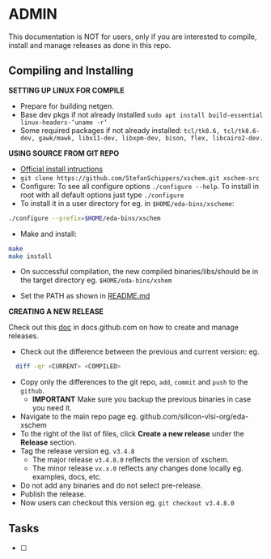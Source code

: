 # ADMIN
This documentation is NOT for users, only if you are interested to compile, install and manage releases as done in this repo.

## Compiling and Installing 

**SETTING UP LINUX FOR COMPILE**

- Prepare for building netgen. 
- Base dev pkgs if not already installed ```sudo apt install build-essential linux-headers-‘uname -r‘```
- Some required packages if not already installed: ```tcl/tk8.6, tcl/tk8.6-dev, gawk/mawk, libx11-dev, libxpm-dev, bison, flex, libcairo2-dev.```

**USING SOURCE FROM GIT REPO**

- [Official install intructions](https://xschem.sourceforge.io/stefan/xschem_man/install_xschem.html)
- `git clone https://github.com/StefanSchippers/xschem.git xschem-src`
- Configure: To see all configure options `./configure --help`. To install in root with all default options just type `./configure`
- To install it in a user directory for eg. in `$HOME/eda-bins/xscheme`: 
```bash 
./configure --prefix=$HOME/eda-bins/xschem
```
- Make and install:
```bash
make
make install
```
- On successful compilation, the new compiled binaries/libs/should be in the target directory eg. ```$HOME/eda-bins/xshem```
  
- Set the PATH as shown in [README.md](README.md)


**CREATING A NEW RELEASE**

Check out this [doc](https://docs.github.com/en/github/administering-a-repository/releasing-projects-on-github/managing-releases-in-a-repository) in docs.github.com on how to create and manage releases.
  
- Check out the difference between the previous and current version: eg.
```bash
  diff -qr <CURRENT> <COMPILED>
```
- Copy only the differences to the git repo, `add`, `commit` and `push` to the `github`.
  - **IMPORTANT** Make sure you backup the previous binaries in case you need it.
- Navigate to the main repo page eg. github.com/silicon-vlsi-org/eda-xschem
- To the right of the list of files, click **Create a new release** under the **Release** section.
- Tag the release version eg. ```v3.4.8```
  - The major release ```v3.4.8.0``` reflects the version of xschem.
  - The minor release ```vx.x.0``` reflects any changes done locally eg. examples, docs, etc.
- Do not add any binaries and do not select pre-release.
- Publish the release. 
- Now users can checkout this version eg. ```git checkout v3.4.8.0```
  
## Tasks
- [ ] 


[OpenRAM]:              https://openram.soe.ucsc.edu/
[OpenRAMgit]:           https://github.com/VLSIDA/OpenRAM 
[OpenRAMpaper]:         https://ieeexplore.ieee.org/document/7827670/
[SCMOS]:                https://www.mosis.com/files/scmos/scmos.pdf
[NGSpice]:              http://ngspice.sourceforge.net
[NGSpiceMan]:           http://ngspice.sourceforge.net/docs/ngspice-html-manual/manual.xhtml
[Magic]:                http://opencircuitdesign.com/magic/
[Netgen]:               http://opencircuitdesign.com/netgen/


